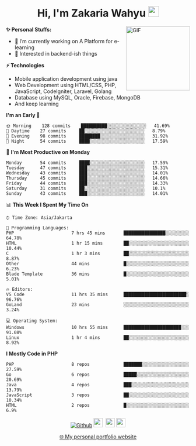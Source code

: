 <h1 align="center">Hi, I'm Zakaria Wahyu <img src="https://github.com/TheDudeThatCode/TheDudeThatCode/blob/master/Assets/Hi.gif" width="29px"></h1>

<img align="right" alt="GIF" height="175px" src="https://www.nayakapratama.co.id/wp-content/uploads/2019/07/Website-Maintenance.gif" />

**✨ Personal Stuffs:**
- 🔭 I’m currently working on A Platform for e-learning 
- 🌱 Interested in backend-ish things

**⚡ Technologies**
- Mobile application development using java
- Web Development using HTML/CSS, PHP, JavaScript, CodeIgniter, Laravel, Golang
- Database using MySQL, Oracle, Firebase, MongoDB
- And keep learning

<!--START_SECTION:waka-->
**I'm an Early 🐤** 

```text
🌞 Morning    128 commits    ██████████░░░░░░░░░░░░░░░   41.69% 
🌆 Daytime    27 commits     ██░░░░░░░░░░░░░░░░░░░░░░░   8.79% 
🌃 Evening    98 commits     ████████░░░░░░░░░░░░░░░░░   31.92% 
🌙 Night      54 commits     ████░░░░░░░░░░░░░░░░░░░░░   17.59%

```
📅 **I'm Most Productive on Monday** 

```text
Monday       54 commits     ████░░░░░░░░░░░░░░░░░░░░░   17.59% 
Tuesday      47 commits     ███░░░░░░░░░░░░░░░░░░░░░░   15.31% 
Wednesday    43 commits     ███░░░░░░░░░░░░░░░░░░░░░░   14.01% 
Thursday     45 commits     ███░░░░░░░░░░░░░░░░░░░░░░   14.66% 
Friday       44 commits     ███░░░░░░░░░░░░░░░░░░░░░░   14.33% 
Saturday     31 commits     ██░░░░░░░░░░░░░░░░░░░░░░░   10.1% 
Sunday       43 commits     ███░░░░░░░░░░░░░░░░░░░░░░   14.01%

```


📊 **This Week I Spent My Time On** 

```text
⌚︎ Time Zone: Asia/Jakarta

💬 Programming Languages: 
PHP                      7 hrs 45 mins       ████████████████░░░░░░░░░   64.78% 
HTML                     1 hr 15 mins        ██░░░░░░░░░░░░░░░░░░░░░░░   10.44% 
C                        1 hr 3 mins         ██░░░░░░░░░░░░░░░░░░░░░░░   8.87% 
Other                    44 mins             █░░░░░░░░░░░░░░░░░░░░░░░░   6.23% 
Blade Template           36 mins             █░░░░░░░░░░░░░░░░░░░░░░░░   5.01%

🔥 Editors: 
VS Code                  11 hrs 35 mins      ████████████████████████░   96.76% 
GoLand                   23 mins             ░░░░░░░░░░░░░░░░░░░░░░░░░   3.24%

💻 Operating System: 
Windows                  10 hrs 55 mins      ██████████████████████░░░   91.08% 
Linux                    1 hr 4 mins         ██░░░░░░░░░░░░░░░░░░░░░░░   8.92%

```

**I Mostly Code in PHP** 

```text
PHP                      8 repos             ███████░░░░░░░░░░░░░░░░░░   27.59% 
Go                       6 repos             █████░░░░░░░░░░░░░░░░░░░░   20.69% 
Java                     4 repos             ███░░░░░░░░░░░░░░░░░░░░░░   13.79% 
JavaScript               3 repos             ██░░░░░░░░░░░░░░░░░░░░░░░   10.34% 
HTML                     2 repos             █░░░░░░░░░░░░░░░░░░░░░░░░   6.9%

```



<!--END_SECTION:waka-->

<p align="center">
<a href="https://github.com/zakariawahyu" target="_blank"><img alt="Github" src="https://img.shields.io/badge/GitHub-%2312100E.svg?&style=for-the-badge&logo=Github&logoColor=white" /></a>
<a href="https://www.twitter.com/_zakariawahyu"><img src="https://img.shields.io/badge/twitter-%231DA1F2.svg?&style=for-the-badge&logo=twitter&logoColor=white" height=25></a> 
<a href="https://www.linkedin.com/in/zakariawahyu"><img src="https://img.shields.io/badge/linkedin-%230077B5.svg?&style=for-the-badge&logo=linkedin&logoColor=white" height=25></a> 
<a href="https://www.instagram.com/_zakariawahyu"><img src="https://img.shields.io/badge/instagram-%23E4405F.svg?&style=for-the-badge&logo=instagram&logoColor=white" height=25></a></p>
<p align="center"><a href="https://www.zakariawahyu.com">🌐 My personal portfolio website</a></p>
